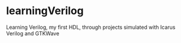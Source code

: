 # learningVerilog
Learning Verilog, my first HDL, through projects simulated with Icarus Verilog and GTKWave
